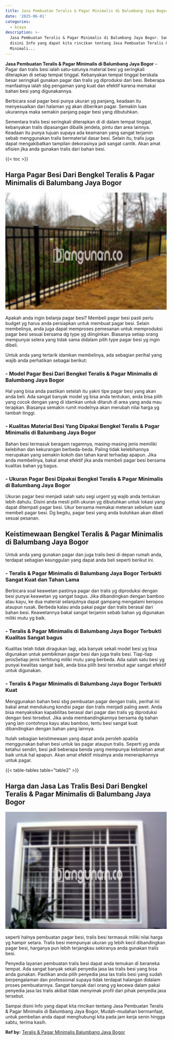 ```yaml
---
title: Jasa Pembuatan Teralis & Pagar Minimalis di Balumbang Jaya Bogor
date: '2025-06-01'
categories:
  - biaya
description: >-
  Jasa Pembuatan Teralis & Pagar Minimalis di Balumbang Jaya Bogor. Sampai
  disini Info yang dapat kita rincikan tentang Jasa Pembuatan Teralis & Pagar
  Minimali...
---
```


**Jasa Pembuatan Teralis & Pagar Minimalis di Balumbang Jaya Bogor** – Pagar dan tralis besi ialah satu-satunya material besi yg seringkali diterapkan di setiap tempat tinggal. Kebanyakan tempat tinggal berskala besar seringkali gunakan pagar dan tralis yg diproduksi dari besi. Beberapa manfaatnya ialah sbg pengaman yang kuat dan efektif karena memakai bahan besi yang digunakannya.

Berbicara soal pagar besi punya ukuran yg panjang, keadaan itu menyesuaikan dari halaman yg akan diberikan pagar. Semakin luas ukurannya maka semakin panjang pagar besi yang dibutuhkan.

Sementara tralis besi seringkali diterapkan di di dalam tempat tinggal, kebanyakan tralis dipasangan dibalik jendela, pintu dan area lainnya. Keadaan itu punya tujuan supaya ada keamanan yang sangat terjamin sebab menggunakan tralis bermaterial dasar besi. Selain itu, tralis juga dapat mengakibatkan tampilan dekorasinya jadi sangat cantik. Akan amat efisien jika anda gunakan tralis dari bahan besi.

{{< toc >}}

## Harga Pagar Besi Dari Bengkel Teralis & Pagar Minimalis di Balumbang Jaya Bogor

![Jasa Pembuatan Teralis & Pagar Minimalis di Balumbang Jaya Bogor](/images/pagar-minimalis-murah-20.png)

Apakah anda ingin belanja pagar besi? Membeli pagar besi pasti perlu budget yg harus anda persiapkan untuk membuat pagar besi. Selain membelinya, anda juga dapat memproses pemesanan untuk memproduksi pagar besi sesuai bersama dg type yg diinginkan. Biasanya setiap orang mempunyai selera yang tidak sama didalam pilih type pagar besi yg ingin dibeli.

Untuk anda yang tertarik idamkan membelinya, ada sebagian perihal yang wajib anda perhatikan sebagai berikut:
### \- Model Pagar Besi Dari Bengkel Teralis & Pagar Minimalis di Balumbang Jaya Bogor

Hal yang bisa anda pastikan setelah itu yakni tipe pagar besi yang akan anda beli. Ada sangat banyak model yg bisa anda tentukan, anda bisa pilih yang cocok dengan yang di idamkan untuk ditaruh di area yang anda mau terapkan. Biasanya semakin rumit modelnya akan merubah nilai harga yg tambah tinggi.

### \- Kualitas Material Besi Yang Dipakai Bengkel Teralis & Pagar Minimalis di Balumbang Jaya Bogor

Bahan besi termasuk beragam ragamnya, masing-masing jenis memiliki kelebihan dan kekurangan berbeda-beda. Paling tidak kelebihannya merupakan yang semakin kokoh dan tahan karat terhadap apapun. Jika anda membelinya, bakal amat efektif jika anda membeli pagar besi bersama kualitas bahan yg bagus.

### \- Ukuran Pagar Besi Dipakai Bengkel Teralis & Pagar Minimalis di Balumbang Jaya Bogor

Ukuran pagar besi menjadi salah satu segi urgent yg wajib anda tentukan lebih dahulu. Disini anda mesti pilih ukuran yg dibutuhkan untuk lokasi yang dapat ditempati pagar besi. Ukur bersama memakai meteran sebelum saat membeli pagar besi. Dg begitu, pagar besi yang anda butuhkan akan dibeli sesuai pesanan.

## Keistimewaan Bengkel Teralis & Pagar Minimalis di Balumbang Jaya Bogor

Untuk anda yang gunakan pagar dan juga tralis besi di depan rumah anda, terdapat sebagian keunggulan yang dapat anda beli seperti berikut ini.

### \- Teralis & Pagar Minimalis di Balumbang Jaya Bogor Terbukti Sangat Kuat dan Tahan Lama

Berbicara soal keawetan pastinya pagar dan tralis yg diproduksi dengan besi punyai keawetan yg sangat bagus. Jika dibandingkan dengan bamboo atau kayu, ke dua material selanjutnya dapat gampang mengalami keropos ataupun rusak. Berbeda kalau anda pakai pagar dan tralis berasal dari bahan besi. Keawetannya bakal sangat terjamin sebab bahan yg digunakan miliki mutu yg baik.

### \- Teralis & Pagar Minimalis di Balumbang Jaya Bogor Terbukti Kualitas Sangat bagus

Kualitas telah tidak diragukan lagi, ada banyak sekali model besi yg bisa digunakan untuk pembikinan pagar besi dan juga tralis besi. Tiap-tiap jenisSetiap jenis terhitung miliki mutu yang berbeda. Ada salah satu besi yg punyai kwalitas sangat baik, anda bisa pilih besi tersebut agar sangat efektif untuk digunakan.

### \- Teralis & Pagar Minimalis di Balumbang Jaya Bogor Terbukti Kuat

Menggunakan bahan besi sbg pembuatan pagar dengan tralis, perihal ini bakal amat mendukung kondisi pagar dan tralis menjadi paling awet. Anda bisa menyaksikan kapabilitas berasal dari pagar dan tralis yg diproduksi dengan besi tersebut. Jika anda membandingkannya bersama dg bahan yang lain contohnya kayu atau bamboo, tentu besi sangat kuat dibandingkan dengan bahan yang lainnya.

Itulah sebagian keistimewaan yang dapat anda peroleh apabila menggunakan bahan besi untuk las pagar ataupun tralis. Seperti yg anda ketahui sendiri, besi jadi beberapa benda yang mempunyai kebolehan amat baik untuk hal apapun. Akan amat efektif misalnya anda menerapkannya untuk pagar.

{{< table-tables table="table2" >}}

## Harga dan Jasa Las Tralis Besi Dari Bengkel Teralis & Pagar Minimalis di Balumbang Jaya Bogor

![Jasa Pembuatan Teralis & Pagar Minimalis di Balumbang Jaya Bogor](/images/teralis-minimalis-murah-46.png)

seperti halnya pembuatan pagar besi, tralis besi termasuk miliki nilai harga yg hampir setara. Tralis besi mempunyai ukuran yg lebih kecil dibandingkan pagar besi, harganya pun lebih terjangkau sekiranya anda gunakan tralis besi.

Penyedia layanan pembuatan tralis besi dapat anda temukan di beraneka tempat. Ada sangat banyak sekali penyedia jasa las tralis besi yang bisa anda gunakan. Pastikan anda pilih penyedia jasa las tralis besi yang sudah berpengalaman dan professional supaya tidak terdapat halangan didalam proses pembuatannya. Sangat banyak dari orang yg kecewa dalam pakai penyedia jasa las tralis akibat tidak menyimak profil dari pihak penyedia jasa tersebut.

Sampai disini Info yang dapat kita rincikan tentang Jasa Pembuatan Teralis & Pagar Minimalis di Balumbang Jaya Bogor, Mudah-mudahan bermanfaat, untuk pembelian anda dapat menghubungi kita pada jam kerja senin hingga sabtu, terima kasih.

**Ref by:** [Teralis & Pagar Minimalis Balumbang Jaya Bogor](https://id.wikipedia.org/wiki/Teralis)
